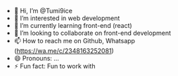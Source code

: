- 👋 Hi, I’m @Tumi9ice
- 👀 I’m interested in web development
- 🌱 I’m currently learning front-end (react)
- 💞️ I’m looking to collaborate on front-end development
- 📫 How to reach me on Github, Whatsapp (https://wa.me/c/2348163252081)
- 😄 Pronouns: ...
- ⚡ Fun fact: Fun to work with

<!---
Tumi9ice/Tumi9ice is a ✨ special ✨ repository because its `README.md` (this file) appears on your GitHub profile.
You can click the Preview link to take a look at your changes.
--->
